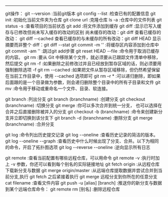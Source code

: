 **************************************************************
git操作：
git --version :当前git版本
git config --list :检查已有的配置信息
git init :初始化当前文件夹为仓库
git clone url :克隆仓库
ls -a :仓库中的文件列表
git status -s :查看项目的当前状态
git add :将文件添加到缓存
git diff :显示已写入缓存与已修改但尚未写入缓存的改动的区别
    尚未缓存的改动：git diff
    查看已缓存的改动： git diff --cached
    查看已缓存的与未缓存的所有改动：git diff HEAD
    显示摘要而非整个 diff：git diff --stat
git commit -m '' :将缓存区内容添加到仓库中
git commit -am '' :跳过git add步骤
git reset HEAD --file :命令用于取消已缓存的内容。
git rm :要从 Git 中移除某个文件，就必须要从已跟踪文件清单中移除，然后提交
git rm -f <file> :如果删除之前修改过并且已经放到暂存区域的话，则必须要用强制删除选项 -f
git rm --cached <file> :如果把文件从暂存区域移除，但仍然希望保留在当前工作目录中，使用 --cached 选项即可
git rm –r * :可以递归删除，即如果后面跟的是一个目录做为参数，则会递归删除整个目录中的所有子目录和文件
git mv :命令用于移动或重命名一个文件、目录、软连接。

git branch :列出分支
git branch (branchname) :创建分支
git checkout (branchname) :切换分支
git merge :你可以多次合并到统一分支， 也可以选择在合并之后直接删除被并入的分支
git checkout -b (branchname) :命令来创建新分支并立即切换到该分支下
git branch -d (branchname) :删除分支
git merge (branchname) :合并分支

git log :命令列出历史提交记录
git log --oneline :查看历史记录的简洁的版本。
git log --oneline --graph :查看历史中什么时候出现了分支、合并。以下为相同的命令，开启了拓扑图选项
git log --reverse --oneline :逆向显示所有日志


git remote :查看当前配置有哪些远程仓库，可以用命令
git remote -v :执行时加上 -v 参数，你还可以看到每个别名的实际链接地址
git fetch origin :从远程仓库下载新分支与数据
git merge origin/master :从远端仓库提取数据并尝试合并到当前分支,执行 git fetch 之后紧接着执行 git merge 远程分支到你所在的任意分支
cat filename :查看文件内容
git push -u [alias] [branch] :推送你的新分支与数据到某个远端仓库命令：
git remote rm [别名] :删除远程仓库